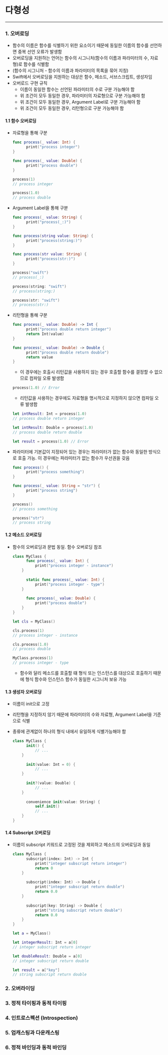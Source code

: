 # 다형성

---



### 1. 오버로딩

- 함수의 이름은 함수를 식별하기 위한 요소이기 때문에 동일한 이름의 함수를 선언하면 중복 선언 오류가 발생함
- 오버로딩을 지원하는 언어는 함수의 시그니처(함수의 이름과 파라미터의 수, 자료형)로 함수를 식별함
- (함수의 시그니처 - 함수의 이름과 파라미터의 목록을 묶어 지칭)
- Swift에서 오버로딩을 지원하는 대상은 함수, 메소드, 서브스크립트, 생성자임
- 오버로드 구현 규칙
  - 이름이 동일한 함수는 선언된 파라미터의 수로 구분 가능해야 함
  - 위 조건이 모두 동일한 경우, 파라미터의 자료형으로 구분 가능해야 함
  - 위 조건이 모두 동일한 경우, Argument Label로 구분 가능해야 함
  - 위 조건이 모두 동일한 경우, 리턴형으로 구분 가능해야 함



#### 1.1 함수 오버로딩

- 자료형을 통해 구분

  ```swift
  func process(_ value: Int) {
    	print("process integer")
  }
  
  func process(_ value: Double) {
    	print("process double")
  }
  
  process(1)
  // process integer
  
  process(1.0)
  // process double
  ```

- Argument Label을 통해 구분

  ```swift
  func process(_ value: String) {
    	print("process(_:)")
  }
  
  func process(string value: String) {
    	print("process(string:)")
  }
  
  func process(str value: String) {
    	print("process(str:)")
  }
  
  process("swift")
  // process(_:)
  
  process(string: "swift")
  // process(string:)
  
  process(str: "swift")
  // process(str:)
  ```

- 리턴형을 통해 구분

  ```swift
  func process(_ value: Double) -> Int {
    	print("process double return integer")
    	return Int(value)
  }
  
  func process(_ value: Double) -> Double {
    	print("process double return double")
    	return value
  } 
  ```

  - 이 경우에는 호출시 리턴값을 사용하지 않는 경우 호출할 함수를 결정할 수 없으므로 컴파일 오류 발생함

  ```swift
  process(1.0) // Error
  ```

  - 리턴값을 사용하는 경우에도 자료형을 명시적으로 지정하지 않으면 컴파일 오류 발생함

  ```swift
  let intResult: Int = process(1.0)
  // process double return integer
  
  let intResult: Double = process(1.0)
  // process double return double
  
  let result = process(1.0) // Error
  ```

- 파라미터에 기본값이 지정되어 있는 경우는 파라미터가 없는 함수와 동일한 방식으로 호출 가능. 이 경우에는 파라미터가 없는 함수가 우선권을 갖음

  ```swift
  func process() {
    	print("process something")
  }
  
  func process(_ value: String = "str") {
    	print("process string")
  }
  
  process()
  // process something
  
  process("str")
  // process string
  ```



#### 1.2 메소드 오버로딩

- 함수의 오버로딩과 문법 동일. 함수 오버로딩 참조

  ```swift
  class MyClass {
    	func process(_ value: Int) {
        	print("process integer - instance")
      }
    
    	static func process(_ value: Int) {
        	print("process integer - type")
      }
    
    	func process(_ value: Double) {
        	print("process double")
      }
  }
  
  let cls = MyClass()
  
  cls.process(1)
  // process integer - instance
  
  cls.process(1.0)
  // process double
  
  MyClass.process(1)
  // process integer - type
  ```

  - 함수와 달리 메소드를 호출할 떄 형식 또는 인스턴스를 대상으로 호출하기 때문에 형식 함수와 인스턴스 함수가 동일한 시그니처 보유 가능



#### 1.3 생성자 오버로딩

- 이름이 init으로 고정

- 리턴형을 지정하지 않기 때문에 파라미터의 수와 자료형, Argument Label을 기준으로 식별

- 종류에 관계없이 하나의 형식 내에서 유일하게 식별가능해야 함

  ```swift
  class MyClass {
    	init() {
        	// ...
      }
    
    	init(value: Int = 0) {
        	// ...
      }
    
    	init?(value: Double) {
        	// ...
      }
    
    	convenience init(value: String) {
        	self.init()
        	// ...
      }
  }
  ```



#### 1.4 Subscript 오버로딩

- 이름이 subscript 키워드로 고정된 것을 제외하고 메소드의 오버로딩과 동일

  ```swift
  class MyClass {
    	subscript(index: Int) -> Int {
        	print("integer subscript return integer")
        	return 0
      }
    
    	subscript(index: Int) -> Double {
        	print("integer subscript return double")
        	return 0.0
      }
    
    	subscript(key: String) -> Double {
        	print("string subscript return double")
        	return 0.0
      }
  }
  
  let a = MyClass()
  
  let integerResult: Int = a[0]
  // integer subscript return integer
  
  let doubleResult: Double = a[0]
  // integer subscript return double
  
  let result = a["key"]
  // string subscript return double
  ```



### 2. 오버라이딩





### 3. 정적 타이핑과 동적 타이핑





### 4. 인트로스펙션 (Introspection)





### 5. 업캐스팅과 다운캐스팅





### 6. 정적 바인딩과 동적 바인딩





